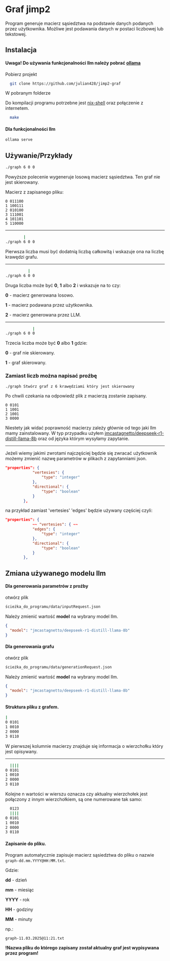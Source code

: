 
# Graf jimp2

Program generuje macierz sąsiedztwa na podstawie danych podanych przez użytkownika. Możliwe jest podawania danych w postaci liczbowej lub tekstowej.

## Instalacja

#### Uwaga! Do używania funkcjonalności llm należy pobrać [ollama](https://github.com/ollama/ollama)

Pobierz projekt

```bash
  git clone https://github.com/julian428/jimp2-graf
```

W pobranym folderze

Do kompilacji programu potrzebne jest [nix-shell](https://nixos.org/download/#nix-install-windows) oraz połączenie z internetem.

```bash
  make
```

#### Dla funkcjonalności llm
```bash
ollama serve
```

## Używanie/Przykłady

```bash
./graph 6 0 0
```

Powyższe polecenie wygeneruje losową macierz sąsiedztwa. Ten graf nie jest skierowany.

Macierz z zapisanego pliku:
```text
0 011100
1 100111
2 010100
3 111001
4 101101
5 110000
```

---

```bash
        |
./graph 6 0 0
```

Pierwsza liczba musi być dodatnią liczbą całkowitą i wskazuje ona na liczbę krawędzi grafu.

---

```bash
          |
./graph 6 0 0
```

Druga liczba może być __0__, __1__ albo __2__ i wskazuje na to czy:

__0__ - macierz generowana losowo.

__1__ - macierz podawana przez użytkownika.

__2__ - macierz generowana przez LLM.

---

```bash
            |
./graph 6 0 0
```

Trzecia liczba może być __0__ albo __1__ gdzie:

__0__ - graf nie skierowany.

__1__ - graf skierowany.

### Zamiast liczb można napisać proźbę

```bash
./graph Stwórz graf z 6 krawędziami który jest skierowany
```

Po chwili czekania na odpowiedź plik z macierzą zostanie zapisany.

```text
0 0101
1 1001
2 1001
3 0000
```

Niestety jak widać poprawność macierzy zależy głównie od tego jaki llm mamy zainstalowany. W typ przypadku użyłem [jmcastagnetto/deepseek-r1-distill-llama-8b](https://ollama.com/jmcastagnetto/deepseek-r1-distill-llama-8b) oraz od języka którym wysyłamy zapytanie.

---

Jeżeli wiemy jakimi zwrotami najczęściej będzie się zwracać użytkownik możemy zmienić nazwę parametrów w plikach z zapytanniami json.

```json
"properties": {
			"vertesies": {
				"type": "integer"
			},
			"directional": {
				"type": "boolean"
			}
		},

```

na przykład zamiast 'vertesies' 'edges' będzie używany częściej czyli:

```json
"properties": {
			~~ "vertesies": { ~~
            "edges": {
				"type": "integer"
			},
			"directional": {
				"type": "boolean"
			}
		},

```
## Zmiana używanego modelu llm

#### Dla generowania parametrów z proźby

otwórz plik

```bash
ścieżka_do_programu/data/inputRequest.json
```

Należy zmienić wartość __model__ na wybrany model llm.

```json
{
  "model": "jmcastagnetto/deepseek-r1-distill-llama-8b"
}
```

#### Dla generowania grafu

otwórz plik

```bash
ścieżka_do_programu/data/generationRequest.json
```

Należy zmienić wartość __model__ na wybrany model llm.

```json
{
  "model": "jmcastagnetto/deepseek-r1-distill-llama-8b"
}
```

#### Struktura pliku z grafem.

```bash
|
0 0101
1 0010
2 0000
3 0110
```

W pierwszej kolumnie macierzy znajduje się informacja o wierzchołku który jest opisywany.

---

```bash
  ||||
0 0101
1 0010
2 0000
3 0110
```

Kolejne n wartości w wierszu oznacza czy aktualny wierzchołek jest połączony z innym wierzchołkiem, są one numerowane tak samo:

```bash
  0123
  ||||
0 0101
1 0010
2 0000
3 0110
```

#### Zapisanie do pliku.

Program automatycznie zapisuje macierz sąsiedztwa do pliku o nazwie `graph-dd.mm.YYYY@HH:MM.txt`.

Gdzie:

__dd__ - dzień

__mm__ - miesiąc

__YYYY__ - rok

__HH__ - godziny

__MM__ - minuty

np.: 

```bash
graph-11.03.2025@11:21.txt
```

__!Nazwa pliku do którego zapisany został aktualny graf jest wypisywana przez program!__
